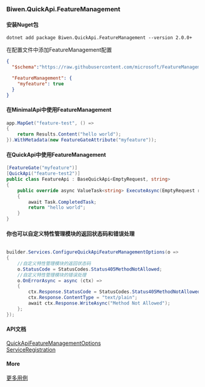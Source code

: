 ﻿### Biwen.QuickApi.FeatureManagement

#### 安装Nuget包

```shell
dotnet add package Biwen.QuickApi.FeatureManagement --version 2.0.0+
```

在配置文件中添加FeatureManagement配置

```json
{
  "$schema":"https://raw.githubusercontent.com/microsoft/FeatureManagement-Dotnet/main/schemas/FeatureManagement.Dotnet.v1.0.0.schema.json#",

  "FeatureManagement": {
	"myfeature": true
  }
}
```

#### 在MinimalApi中使用FeatureManagement

```csharp
app.MapGet("feature-test", () =>
{
    return Results.Content("hello world");
}).WithMetadata(new FeatureGateAttribute("myfeature"));
```


#### 在QuickApi中使用FeatureManagement

```csharp
[FeatureGate("myfeature")]
[QuickApi("feature-test2")]
public class FeatureApi : BaseQuickApi<EmptyRequest, string>
{
	public override async ValueTask<string> ExecuteAsync(EmptyRequest request)
	{
		await Task.CompletedTask;
		return "hello world";
	}
}
```

#### 你也可以自定义特性管理模块的返回状态码和错误处理

```csharp

builder.Services.ConfigureQuickApiFeatureManagementOptions(o =>
{
    //自定义特性管理模块的返回状态码
    o.StatusCode = StatusCodes.Status405MethodNotAllowed;
    //自定义特性管理模块的错误处理
    o.OnErrorAsync = async (ctx) =>
    {
        ctx.Response.StatusCode = StatusCodes.Status405MethodNotAllowed;
        ctx.Response.ContentType = "text/plain";
        await ctx.Response.WriteAsync("Method Not Allowed");
    };
});

```

#### API文档

[QuickApiFeatureManagementOptions](../api/Biwen.QuickApi.FeatureManagement.QuickApiFeatureManagementOptions.yml)<br/>
[ServiceRegistration](../api/Biwen.QuickApi.FeatureManagement.ServiceRegistration.yml)



#### More


[更多用例](https://github.com/microsoft/FeatureManagement-Dotnet/tree/main/examples)
